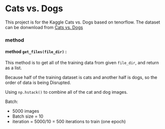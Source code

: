 # Cats vs. Dogs
This project is for the Kaggle Cats vs. Dogs based on tenorflow. The dataset can be donwnload from [Cats vs. Dogs](https://www.kaggle.com/c/dogs-vs-cats/data)
### method
#### method `get_files(file_dir)`  :
This method is to get all of the training data from given `file_dir`, and return as a list.

Because half of the training dataset is cats and another half is dogs, so the order of data is being Disrupted.

Using `np.hstack()` to combine all of the cat and dog images.

Batch:
 - 5000 images
 - Batch size = 10
 - iteration = 5000/10 = 500 iterations to train (one epoch)
